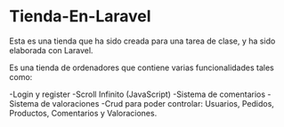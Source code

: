 # Tienda-En-Laravel
Esta es una tienda que ha sido creada para una tarea de clase, y ha sido elaborada con Laravel.

Es una tienda de ordenadores que contiene varias funcionalidades tales como:

-Login y register
-Scroll Infinito (JavaScript)
-Sistema de comentarios
-Sistema de valoraciones
-Crud para poder controlar: Usuarios, Pedidos, Productos, Comentarios y Valoraciones.


